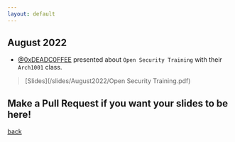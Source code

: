 ```yaml
---
layout: default
---
```


## August 2022

- [@0xDEADC0FFEE](https://twitter.com/0xDEADC0FFEE) presented about `Open Security Training` with their `Arch1001` class.  
> [Slides](/slides/August2022/Open Security Training.pdf) 


## Make a Pull Request if you want your slides to be here!

[back](/)